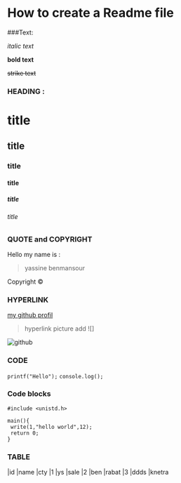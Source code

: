  # How to create a Readme file 
 
 ###Text:
 
 _italic text_
 
 **bold text**
 
 ~~strike  text~~
 
 
 ### HEADING :
 
 # title
 ## title
 ### title
 #### title
 ##### title
 ###### title


### QUOTE and COPYRIGHT

Hello my name is :
>yassine benmansour 

Copyright &copy;


### HYPERLINK

[my github profil](https://github.com/yassinbenmansour)

>hyperlink picture add ![]

![github](https://play-lh.googleusercontent.com/PCpXdqvUWfCW1mXhH1Y_98yBpgsWxuTSTofy3NGMo9yBTATDyzVkqU580bfSln50bFU)



### CODE

`printf("Hello");`
`console.log();`


### Code blocks 

```
#include <unistd.h>

main(){
 write(1,"hello world",12);
 return 0;
}

```

### TABLE

|id   |name   |cty
|1    |ys     |sale
|2    |ben     |rabat
|3    |ddds     |knetra

